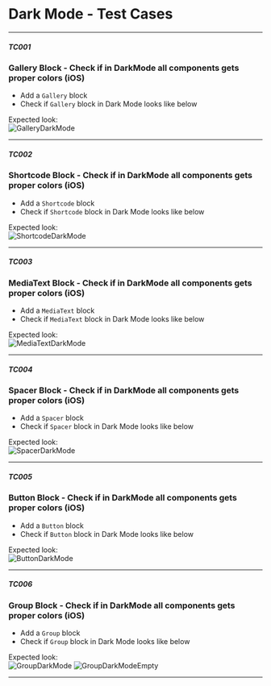 # Dark Mode - Test Cases

--------------------------------------------------------------------------------

##### TC001

### Gallery Block - Check if in DarkMode all components gets proper colors (iOS)

-   Add a `Gallery` block
-   Check if `Gallery` block in Dark Mode looks like below

Expected look:  
![GalleryDarkMode](../resources/gallery-dark-mode.png)

--------------------------------------------------------------------------------

##### TC002

### Shortcode Block - Check if in DarkMode all components gets proper colors (iOS)

-   Add a `Shortcode` block
-   Check if `Shortcode` block in Dark Mode looks like below

Expected look:  
![ShortcodeDarkMode](../resources/shortcode-dark-mode.png)

--------------------------------------------------------------------------------

##### TC003

### MediaText Block - Check if in DarkMode all components gets proper colors (iOS)

-   Add a `MediaText` block
-   Check if `MediaText` block in Dark Mode looks like below

Expected look:  
![MediaTextDarkMode](../resources/mediatext-dark-mode.png)

--------------------------------------------------------------------------------

##### TC004

### Spacer Block - Check if in DarkMode all components gets proper colors (iOS)

-   Add a `Spacer` block
-   Check if `Spacer` block in Dark Mode looks like below

Expected look:  
![SpacerDarkMode](../resources/spacer-dark-mode.png)

--------------------------------------------------------------------------------

##### TC005

### Button Block - Check if in DarkMode all components gets proper colors (iOS)

-   Add a `Button` block
-   Check if `Button` block in Dark Mode looks like below

Expected look:  
![ButtonDarkMode](../resources/button-dark-mode.png)

--------------------------------------------------------------------------------

##### TC006

### Group Block - Check if in DarkMode all components gets proper colors (iOS)

-   Add a `Group` block
-   Check if `Group` block in Dark Mode looks like below

Expected look:  
![GroupDarkMode](../resources/group-dark-mode.png)
![GroupDarkModeEmpty](../resources/group-dark-mode-empty.png)

--------------------------------------------------------------------------------